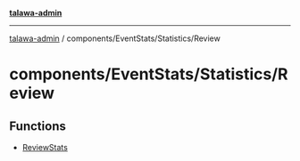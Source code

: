 [**talawa-admin**](../../../../README.md)

***

[talawa-admin](../../../../README.md) / components/EventStats/Statistics/Review

# components/EventStats/Statistics/Review

## Functions

- [ReviewStats](functions/ReviewStats.md)
